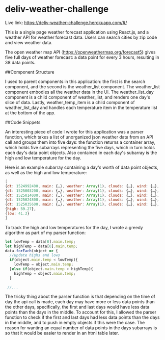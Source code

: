 # deliv-weather-challenge

Live link: https://deliv-weather-challenge.herokuapp.com/#/

This is a single page weather forecast application using React.js, and a weather API for weather forecast data.  Users can search cities by zip code and view weather data.

The open weather map API (https://openweathermap.org/forecast5) gives five full days of weather forecast: a data point for every 3 hours, resulting in 38 data points.

##Component Structure 

I used to parent components in this application: the first is the search component, and the second is the weather_list component.  The weather_list component embodies all the weather data in the UI.  The weather_list_day component is a child component of weather_list, and renders one day's slice of data.  Lastly, weather_temp_item is a child component of weather_list_day and handles each temperature item in the temperature list at the bottom of the app. 

##Code Snippets

An interesting piece of code I wrote for this application was a parser function, which takes a list of unorganized json weather data from an API call and groups them into five days: the function returns a container array, which holds five subarrays representing the five days, which in turn holds each day's data point objects.  Also contained in each day's subarray is the high and low temperature for the day.

Here is an example subarray containing a day's worth of data point objects, as well as the high and low temperature:
```javascript
[
{dt: 1524992400, main: {…}, weather: Array(1), clouds: {…}, wind: {…}, …},
{dt: 1525003200, main: {…}, weather: Array(1), clouds: {…}, wind: {…}, …},
{dt: 1525014000, main: {…}, weather: Array(1), clouds: {…}, wind: {…}, …},
{dt: 1525024800, main: {…}, weather: Array(1), clouds: {…}, wind: {…}, …},
{dt: 1525035600, main: {…}, weather: Array(1), clouds: {…}, wind: {…}, …},
{high: 59.27},
{low: 41.3}
]
```

To track the high and low temperatures for the day, I wrote a greedy algorithm as part of my parser function:

```javascript
let lowTemp = data[0].main.temp;
let highTemp = data[0].main.temp;
data.forEach(object => {
  //update highs and lows
  if(object.main.temp < lowTemp){
    lowTemp = object.main.temp;
  }else if(object.main.temp > highTemp){
    highTemp = object.main.temp;
  }
  
 //...
 ```


The tricky thing about the parser function is that depending on the 
time of day the api call is made, each day may have more or less data points than the other days, specifically, the
first and last days would have less data points than the days in the middle. To account for this, I allowed the 
parser function to check if the first and last days had less data points than the days in the middle, and to push in empty objects if this were the case.  The reason for wanting an equal number of data points in the days subarrays is so that it would be 
easier to render in an html table later.  
